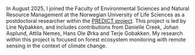 In August 2025, I joined the Faculty of Environmental Sciences and Natural Resource Management at the Norwegian University of Life Sciences as a postdoctoral researcher within the [PREDICT project](https://www.nmbu.no/en/research/projects/predict). This project is led by Line Nybakken, and includes contributions from Danielle Creek, Johan Asplund, Attila Nemes, Hans Ole Ørka and Terje Gobakken. My research within this project is focused on forest ecosystem monitoring with remote sensing in the context of climate change.
